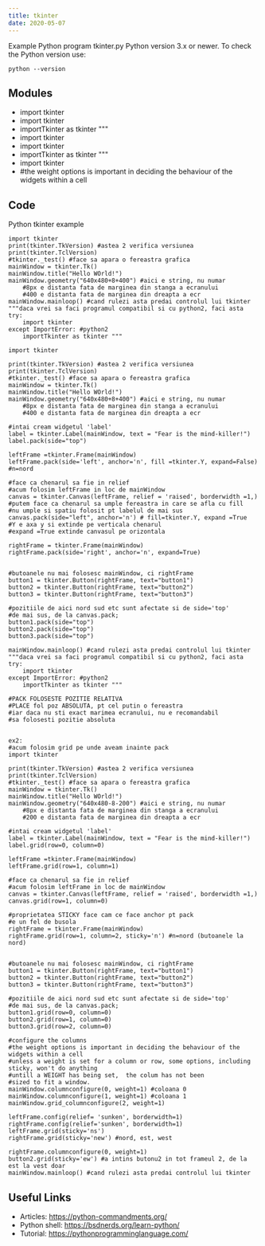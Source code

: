 ```yaml
---
title: tkinter
date: 2020-05-07
---
```

Example Python program tkinter.py
Python version 3.x or newer.
To check the Python version use:

    python --version

## Modules

* import tkinter
* 	import tkinter
* 	importTkinter as tkinter """
* import tkinter
* 	import tkinter
* 	importTkinter as tkinter """
* import tkinter
* #the weight options is important in deciding the behaviour of the widgets within a cell

## Code

Python tkinter example

    import tkinter
    print(tkinter.TkVersion) #astea 2 verifica versiunea
    print(tkinter.TclVersion)
    #tkinter._test() #face sa apara o fereastra grafica
    mainWindow = tkinter.Tk()
    mainWindow.title("Hello WOrld!")
    mainWindow.geometry("640x480+8+400") #aici e string, nu numar
    	#8px e distanta fata de marginea din stanga a ecranului
    	#400 e distanta fata de marginea din dreapta a ecr
    mainWindow.mainloop() #cand rulezi asta predai controlul lui tkinter
    """daca vrei sa faci programul compatibil si cu python2, faci asta
    try: 
    	import tkinter
    except ImportError: #python2
    	importTkinter as tkinter """
    
    import tkinter
    
    print(tkinter.TkVersion) #astea 2 verifica versiunea
    print(tkinter.TclVersion)
    #tkinter._test() #face sa apara o fereastra grafica
    mainWindow = tkinter.Tk()
    mainWindow.title("Hello WOrld!")
    mainWindow.geometry("640x480+8+400") #aici e string, nu numar
    	#8px e distanta fata de marginea din stanga a ecranului
    	#400 e distanta fata de marginea din dreapta a ecr
    
    #intai cream widgetul 'label'
    label = tkinter.Label(mainWindow, text = "Fear is the mind-killer!")
    label.pack(side="top")
    
    leftFrame =tkinter.Frame(mainWindow)
    leftFrame.pack(side='left', anchor='n', fill =tkinter.Y, expand=False) #n=nord
    
    #face ca chenarul sa fie in relief
    #acum folosim leftFrame in loc de mainWindow
    canvas = tkinter.Canvas(leftFrame, relief = 'raised', borderwidth =1,)
    #putem face ca chenarul sa umple fereastra in care se afla cu fill
    #nu umple si spatiu folosit pt labelul de mai sus
    canvas.pack(side="left", anchor='n') # fill=tkinter.Y, expand =True 
    #Y e axa y si extinde pe verticala chenarul
    #expand =True extinde canvasul pe orizontala
    
    rightFrame = tkinter.Frame(mainWindow)
    rightFrame.pack(side='right', anchor='n', expand=True)
    
    
    #butoanele nu mai folosesc mainWindow, ci rightFrame
    button1 = tkinter.Button(rightFrame, text="button1")
    button2 = tkinter.Button(rightFrame, text="button2")
    button3 = tkinter.Button(rightFrame, text="button3")
    
    #pozitiile de aici nord sud etc sunt afectate si de side='top'
    #de mai sus, de la canvas.pack;
    button1.pack(side="top")
    button2.pack(side="top")
    button3.pack(side="top")
    
    mainWindow.mainloop() #cand rulezi asta predai controlul lui tkinter
    """daca vrei sa faci programul compatibil si cu python2, faci asta
    try: 
    	import tkinter
    except ImportError: #python2
    	importTkinter as tkinter """
    
    #PACK FOLOSESTE POZITIE RELATIVA
    #PLACE fol poz ABSOLUTA, pt cel putin o fereastra
    #iar daca nu sti exact marimea ecranului, nu e recomandabil
    #sa folosesti pozitie absoluta
    
    
    ex2:
    #acum folosim grid pe unde aveam inainte pack
    import tkinter
    
    print(tkinter.TkVersion) #astea 2 verifica versiunea
    print(tkinter.TclVersion)
    #tkinter._test() #face sa apara o fereastra grafica
    mainWindow = tkinter.Tk()
    mainWindow.title("Hello WOrld!")
    mainWindow.geometry("640x480-8-200") #aici e string, nu numar
    	#8px e distanta fata de marginea din stanga a ecranului
    	#200 e distanta fata de marginea din dreapta a ecr
    
    #intai cream widgetul 'label'
    label = tkinter.Label(mainWindow, text = "Fear is the mind-killer!")
    label.grid(row=0, column=0)
    
    leftFrame =tkinter.Frame(mainWindow)
    leftFrame.grid(row=1, column=1)
    
    #face ca chenarul sa fie in relief
    #acum folosim leftFrame in loc de mainWindow
    canvas = tkinter.Canvas(leftFrame, relief = 'raised', borderwidth =1,)
    canvas.grid(row=1, column=0) 
    
    #proprietatea STICKY face cam ce face anchor pt pack
    #e un fel de busola
    rightFrame = tkinter.Frame(mainWindow)
    rightFrame.grid(row=1, column=2, sticky='n') #n=nord (butoanele la nord)
    
    
    #butoanele nu mai folosesc mainWindow, ci rightFrame
    button1 = tkinter.Button(rightFrame, text="button1")
    button2 = tkinter.Button(rightFrame, text="button2")
    button3 = tkinter.Button(rightFrame, text="button3")
    
    #pozitiile de aici nord sud etc sunt afectate si de side='top'
    #de mai sus, de la canvas.pack;
    button1.grid(row=0, column=0)
    button2.grid(row=1, column=0)
    button3.grid(row=2, column=0)
    
    #configure the columns
    #the weight options is important in deciding the behaviour of the widgets within a cell
    #unless a weight is set for a column or row, some options, including sticky, won't do anything
    #untill a WEIGHT has being set,  the colum has not been
    #sized to fit a window.
    mainWindow.columnconfigure(0, weight=1) #coloana 0
    mainWindow.columnconfigure(1, weight=1) #coloana 1
    mainWindow.grid_columnconfigure(2, weight=1)
    
    leftFrame.config(relief= 'sunken', borderwidth=1)
    rightFrame.config(relief='sunken', borderwidth=1)
    leftFrame.grid(sticky='ns') 
    rightFrame.grid(sticky='new') #nord, est, west
    
    rightFrame.columnconfigure(0, weight=1)
    button2.grid(sticky='ew') #a intins butonu2 in tot frameul 2, de la est la vest doar
    mainWindow.mainloop() #cand rulezi asta predai controlul lui tkinter
    
    

## Useful Links

- Articles: https://python-commandments.org/
- Python shell: https://bsdnerds.org/learn-python/
- Tutorial: https://pythonprogramminglanguage.com/
